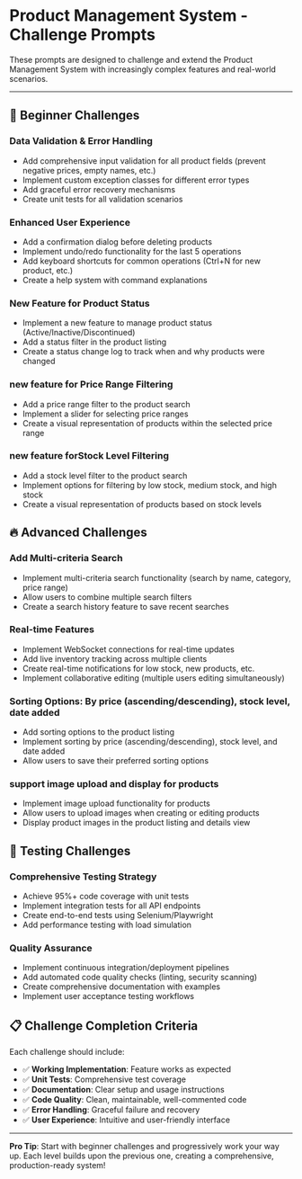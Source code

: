 # Product Management System - Challenge Prompts

These prompts are designed to challenge and extend the Product Management System with increasingly complex features and real-world scenarios.

---

## 🚀 **Beginner Challenges**

### **Data Validation & Error Handling**
- Add comprehensive input validation for all product fields (prevent negative prices, empty names, etc.)
- Implement custom exception classes for different error types
- Add graceful error recovery mechanisms
- Create unit tests for all validation scenarios

### **Enhanced User Experience**
- Add a confirmation dialog before deleting products
- Implement undo/redo functionality for the last 5 operations
- Add keyboard shortcuts for common operations (Ctrl+N for new product, etc.)
- Create a help system with command explanations

### **New Feature for Product Status**
- Implement a new feature to manage product status (Active/Inactive/Discontinued)
- Add a status filter in the product listing
- Create a status change log to track when and why products were changed

### **new feature for Price Range Filtering**
- Add a price range filter to the product search
- Implement a slider for selecting price ranges
- Create a visual representation of products within the selected price range

### **new feature forStock Level Filtering**
- Add a stock level filter to the product search
- Implement options for filtering by low stock, medium stock, and high stock
- Create a visual representation of products based on stock levels      

## 🔥 **Advanced Challenges**

### **Add Multi-criteria Search**
- Implement multi-criteria search functionality (search by name, category, price range)
- Allow users to combine multiple search filters
- Create a search history feature to save recent searches

### **Real-time Features**
- Implement WebSocket connections for real-time updates
- Add live inventory tracking across multiple clients
- Create real-time notifications for low stock, new products, etc.
- Implement collaborative editing (multiple users editing simultaneously)

### **Sorting Options: By price (ascending/descending), stock level, date added**
- Add sorting options to the product listing
- Implement sorting by price (ascending/descending), stock level, and date added
- Allow users to save their preferred sorting options

### **support image upload and display for products**
- Implement image upload functionality for products
- Allow users to upload images when creating or editing products
- Display product images in the product listing and details view


## 🧪 **Testing Challenges**

### **Comprehensive Testing Strategy**
- Achieve 95%+ code coverage with unit tests
- Implement integration tests for all API endpoints
- Create end-to-end tests using Selenium/Playwright
- Add performance testing with load simulation

### **Quality Assurance**
- Implement continuous integration/deployment pipelines
- Add automated code quality checks (linting, security scanning)
- Create comprehensive documentation with examples
- Implement user acceptance testing workflows

## 📋 **Challenge Completion Criteria**

Each challenge should include:
- ✅ **Working Implementation**: Feature works as expected
- ✅ **Unit Tests**: Comprehensive test coverage
- ✅ **Documentation**: Clear setup and usage instructions
- ✅ **Code Quality**: Clean, maintainable, well-commented code
- ✅ **Error Handling**: Graceful failure and recovery
- ✅ **User Experience**: Intuitive and user-friendly interface

---

**Pro Tip**: Start with beginner challenges and progressively work your way up. Each level builds upon the previous one, creating a comprehensive, production-ready system!
